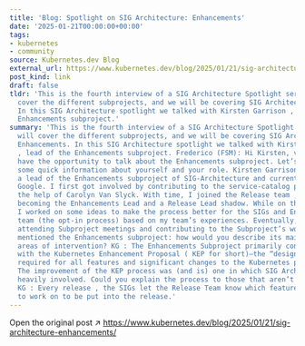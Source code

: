 ```yaml
---
title: 'Blog: Spotlight on SIG Architecture: Enhancements'
date: '2025-01-21T00:00:00+00:00'
tags:
- kubernetes
- community
source: Kubernetes.dev Blog
external_url: https://www.kubernetes.dev/blog/2025/01/21/sig-architecture-enhancements/
post_kind: link
draft: false
tldr: 'This is the fourth interview of a SIG Architecture Spotlight series that will
  cover the different subprojects, and we will be covering SIG Architecture: Enhancements.
  In this SIG Architecture spotlight we talked with Kirsten Garrison , lead of the
  Enhancements subproject.'
summary: 'This is the fourth interview of a SIG Architecture Spotlight series that
  will cover the different subprojects, and we will be covering SIG Architecture:
  Enhancements. In this SIG Architecture spotlight we talked with Kirsten Garrison
  , lead of the Enhancements subproject. Frederico (FSM): Hi Kirsten, very happy to
  have the opportunity to talk about the Enhancements subproject. Let’s start with
  some quick information about yourself and your role. Kirsten Garrison (KG) : I’m
  a lead of the Enhancements subproject of SIG-Architecture and currently work at
  Google. I first got involved by contributing to the service-catalog project with
  the help of Carolyn Van Slyck. With time, I joined the Release team , eventually
  becoming the Enhancements Lead and a Release Lead shadow. While on the release team,
  I worked on some ideas to make the process better for the SIGs and Enhancements
  team (the opt-in process) based on my team’s experiences. Eventually, I started
  attending Subproject meetings and contributing to the Subproject’s work. FSM: You
  mentioned the Enhancements subproject: how would you describe its main goals and
  areas of intervention? KG : The Enhancements Subproject primarily concerns itself
  with the Kubernetes Enhancement Proposal ( KEP for short)—the “design” documents
  required for all features and significant changes to the Kubernetes project. FSM:
  The improvement of the KEP process was (and is) one in which SIG Architecture was
  heavily involved. Could you explain the process to those that aren’t aware of it?
  KG : Every release , the SIGs let the Release Team know which features they intend
  to work on to be put into the release.'
---
```

Open the original post ↗ https://www.kubernetes.dev/blog/2025/01/21/sig-architecture-enhancements/
